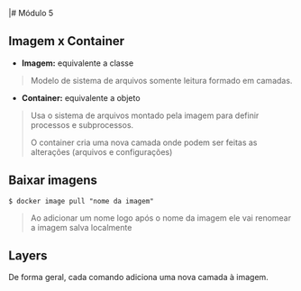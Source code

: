 |# Módulo 5

## Imagem x Container
- **Imagem:** equivalente a classe
> Modelo de sistema de arquivos somente leitura formado em camadas.

- **Container:** equivalente a objeto
> Usa o sistema de arquivos montado pela imagem para definir processos e subprocessos.
>
> O container cria uma nova camada onde podem ser feitas as alterações (arquivos e configurações)

## Baixar imagens
```shell
$ docker image pull "nome da imagem"
```

> Ao adicionar um nome logo após o nome da imagem ele vai renomear a imagem salva localmente


## Layers

De forma geral, cada comando adiciona uma nova camada à imagem.
